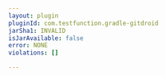 ```yaml
---
layout: plugin
pluginId: com.testfunction.gradle-gitdroid
jarSha1: INVALID
isJarAvailable: false
error: NONE
violations: []

---
```


